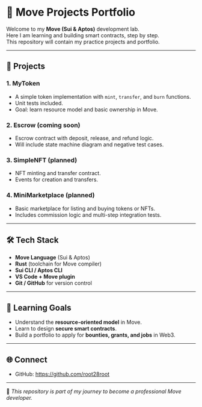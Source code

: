 # 🚀 Move Projects Portfolio

Welcome to my **Move (Sui & Aptos)** development lab.  
Here I am learning and building smart contracts, step by step.  
This repository will contain my practice projects and portfolio.

---

## 📂 Projects

### 1. MyToken
- A simple token implementation with `mint`, `transfer`, and `burn` functions.  
- Unit tests included.  
- Goal: learn resource model and basic ownership in Move.  

### 2. Escrow (coming soon)
- Escrow contract with deposit, release, and refund logic.  
- Will include state machine diagram and negative test cases.  

### 3. SimpleNFT (planned)
- NFT minting and transfer contract.  
- Events for creation and transfers.  

### 4. MiniMarketplace (planned)
- Basic marketplace for listing and buying tokens or NFTs.  
- Includes commission logic and multi-step integration tests.  

---

## 🛠 Tech Stack
- **Move Language** (Sui & Aptos)  
- **Rust** (toolchain for Move compiler)  
- **Sui CLI / Aptos CLI**  
- **VS Code + Move plugin**  
- **Git / GitHub** for version control  

---

## 🎯 Learning Goals
- Understand the **resource-oriented model** in Move.  
- Learn to design **secure smart contracts**.  
- Build a portfolio to apply for **bounties, grants, and jobs** in Web3.  

---

## 🌐 Connect
- GitHub: https://github.com/root28root

---

📌 *This repository is part of my journey to become a professional Move developer.*
